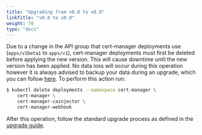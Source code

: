 ```yaml
---
title: "Upgrading from v0.8 to v0.9"
linkTitle: "v0.8 to v0.9"
weight: 70
type: "docs"
---
```


Due to a change in the API group that cert-manager deployments use
(`apps/v1beta1` to `apps/v1`), cert-manager deployments must first be deleted
before applying the new version. This will cause downtime until the new version
has been applied. No data loss will occur during this operation however it is
always advised to backup your data during an upgrade, which you can follow
[here](../../../tutorials/backup/). To perform this action run:

```bash
$ kubectl delete deployments --namespace cert-manager \
    cert-manager \
    cert-manager-cainjector \
    cert-manager-webhook
```

After this operation, follow the standard upgrade process as defined in the
[upgrade guide](../).
